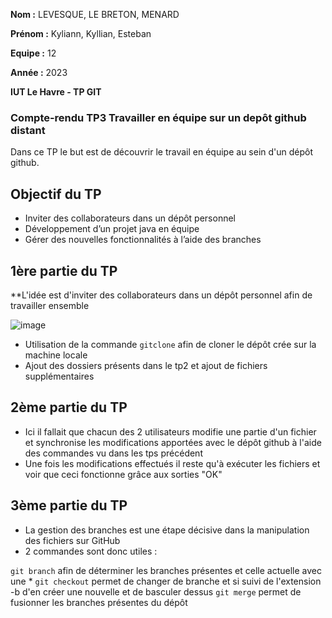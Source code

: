 **Nom :** LEVESQUE, LE BRETON, MENARD

**Prénom :** Kyliann, Kyllian, Esteban

**Equipe :** 12

**Année :** 2023

**IUT Le Havre - TP GIT**

### Compte-rendu TP3 Travailler en équipe sur un depôt github distant

Dans ce TP le but est de découvrir le travail en équipe au sein d'un dépôt github.

## Objectif du TP

* Inviter des collaborateurs dans un dépôt personnel
* Développement d’un projet java en équipe
* Gérer des nouvelles fonctionnalités à l’aide des branches
    
## 1ère partie du TP

**L'idée est d'inviter des collaborateurs dans un dépôt personnel afin de travailler ensemble

![image](https://user-images.githubusercontent.com/100925067/231183321-e48aff2c-8c6b-4bcb-9bb6-6e6ef0d7cd92.png)

* Utilisation de la commande `gitclone` afin de cloner le dépôt crée sur la machine locale
* Ajout des dossiers présents dans le tp2 et ajout de fichiers supplémentaires


## 2ème partie du TP

* Ici il fallait que chacun des 2 utilisateurs modifie une partie d'un fichier et synchronise les modifications apportées avec le dépôt github à l'aide des commandes vu dans les tps précédent
* Une fois les modifications effectués il reste qu'à exécuter les fichiers et voir que ceci fonctionne grâce aux sorties "OK"


## 3ème partie du TP

* La gestion des branches est une étape décisive dans la manipulation des fichiers sur GitHub
* 2 commandes sont donc utiles : 

`git branch` afin de déterminer les branches présentes et celle actuelle avec une *
`git checkout` permet de changer de branche et si suivi de l'extension -b d'en créer une nouvelle et de basculer dessus
`git merge` permet de fusionner les branches présentes du dépôt
